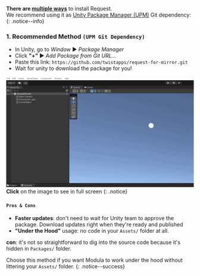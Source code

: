 ﻿
**There are [multiple ways](/install)** to install Request.<br>
We recommend using it as [Unity Package Manager (UPM)](https://docs.unity3d.com/Manual/upm-ui.html) Git dependency:
{: .notice--info}
### 1. Recommended Method `(UPM Git Dependency)`
- In Unity, go to _Window_ ▶ _Package Manager_
- Click **"+"** ▶ _Add Package from Git URL..._
- Paste this link: `https://github.com/twistapps/request-for-mirror.git`
- Wait for unity to download the package for you!

[![](/assets/img/modula-installation-git.gif)](/assets/img/modula-installation-git.gif)
**Click** on the image to see in full screen
{: .notice}

#### `Pros & Cons`
- **Faster updates**: don't need to wait for Unity team to approve the package.
Download updates right when they're ready and published
- **"Under the Hood"** usage: no code in your `Assets/` folder at all.

**con**: it's not so straightforward to dig into the source code because it's hidden in
`Packages/` folder.

Choose this method if you want Modula to work under the hood without littering your `Assets/` folder.
{: .notice--success}